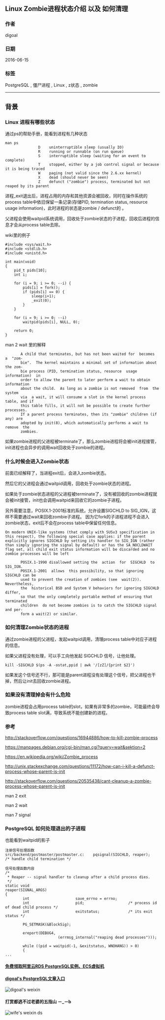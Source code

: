 ## Linux Zombie进程状态介绍 以及 如何清理  
                                                                                                                                                   
### 作者                                                                                                                                                   
digoal                                                                                                                                                   
                                                                                                                                                   
### 日期                                                                                                                                                   
2016-06-15                                                                                                                                               
                                                                                                                                                   
### 标签                                                                                                                                                   
PostgreSQL , 僵尸进程 , Linux , z状态 , zombie        
                                                                                                                                                   
----                                                                                                                                                   
                                                                                                                                                   
## 背景                                       
### Linux 进程有哪些状态  
通过ps的帮助手册，能看到进程有几种状态    
  
```  
man ps  
               D    uninterruptible sleep (usually IO)  
               R    running or runnable (on run queue)  
               S    interruptible sleep (waiting for an event to complete)  
               T    stopped, either by a job control signal or because it is being traced  
               W    paging (not valid since the 2.6.xx kernel)  
               X    dead (should never be seen)  
               Z    defunct ("zombie") process, terminated but not reaped by its parent  
```  
  
进程_exit退出后，进程占用的内存和其他资源会被回收，同时在操作系统的process table中依旧保留一条记录(存储PID, termination status, resource  usage  information)，此时进程的状态是zombie / defunct的 。     
    
父进程会使用waitpid系统调用，回收处于zombie状态的子进程，回收后进程的信息才会从process table去除。    
  
wiki里的例子    
  
```  
#include <sys/wait.h>  
#include <stdlib.h>  
#include <unistd.h>  
  
int main(void)  
{  
	pid_t pids[10];  
	int i;  
  
	for (i = 9; i >= 0; --i) {  
		pids[i] = fork();  
		if (pids[i] == 0) {  
			sleep(i+1);  
			_exit(0);  
		}  
	}  
  
	for (i = 9; i >= 0; --i)  
		waitpid(pids[i], NULL, 0);  
  
	return 0;  
}  
```  
  
man 2 wait 里的解释    
  
```  
       A child that terminates, but has not been waited for  becomes  a  "zom-  
       bie".  The kernel maintains a minimal set of information about the zom-  
       bie process (PID, termination status, resource  usage  information)  in  
       order to allow the parent to later perform a wait to obtain information  
       about the child.  As long as a zombie is not removed  from  the  system  
       via  a wait, it will consume a slot in the kernel process table, and if  
       this table fills, it will not be possible to create further  processes.  
       If a parent process terminates, then its "zombie" children (if any) are  
       adopted by init(8), which automatically performs a wait to  remove  the  
       zombies.  
```  
  
如果zombie进程的父进程被terminate了，那么zombie进程将会被init进程接管，init进程也会异步的调用wait回收处于zombie的进程。    
    
### 什么时候会进入Zombie状态  
前面已经解释了，当进程exit后，会进入zombie状态。    
  
然后它的父进程会通过waitpid调用，回收处于zombie状态的进程。    
  
如果处于zombie状态进程的父进程被terminate了，没有被回收的zombie进程就会被init接管，init也会调用waitpid来回收它的zombie子进程。    
    
另外需要注意，POSIX.1-2001标准的系统，允许设置SIGCHLD  to  SIG_IGN，这样不需要通过wait来回收zombie子进程。  因为它fork的子进程进程不会进入zombie状态，exit后不会在process table中保留任何信息。    
  
```  
On modern UNIX-like systems (that comply with SUSv3 specification in this respect), the following special case applies: if the parent explicitly ignores SIGCHLD by setting its handler to SIG_IGN (rather than simply ignoring the signal by default) or has the SA_NOCLDWAIT flag set, all child exit status information will be discarded and no zombie processes will be left  
  
       POSIX.1-1990 disallowed setting the  action  for  SIGCHLD  to  SIG_IGN.  
       POSIX.1-2001  allows  this possibility, so that ignoring SIGCHLD can be  
       used to prevent the creation of zombies (see  wait(2)).   Nevertheless,  
       the  historical BSD and System V behaviors for ignoring SIGCHLD differ,  
       so that the only completely portable method of ensuring that terminated  
       children  do not become zombies is to catch the SIGCHLD signal and per-  
       form a wait(2) or similar.  
```  
    
### 如何清理Zombie状态的进程  
通过zombie进程的父进程，发起waitpid调用，清理process table中对应子进程的信息。    
  
如果父进程没有处理，可以手工向他发起 SIGCHLD 信号，让他处理。    
  
```  
kill -SIGCHLD $(ps -A -ostat,ppid | awk '/[zZ]/{print $2}')  
```  
  
如果发这个信号还不行，那可能是parent进程没有处理这个信号，把父进程也干掉，然后让init去回收zombie进程。    
    
### 如果没有清理掉会有什么危险  
zombie进程会占用process table的slot，如果有非常多的zombie，可能最终会导致process table slot满，导致系统不能创建新的进程。    
  
### 参考    
http://stackoverflow.com/questions/16944886/how-to-kill-zombie-process  
  
https://manpages.debian.org/cgi-bin/man.cgi?query=wait&sektion=2  
  
https://en.wikipedia.org/wiki/Zombie_process  
  
http://unix.stackexchange.com/questions/11172/how-can-i-kill-a-defunct-process-whose-parent-is-init  
  
http://stackoverflow.com/questions/20535438/cant-cleanup-a-zombie-process-whose-parent-is-init  
  
man 2 exit  
  
man 2 wait  
  
man 7 signal  
  
### PostgreSQL 如何处理退出的子进程  
  
也能看到waitpid的影子    
  
```  
注册信号处理函数    
src/backend/postmaster/postmaster.c:    pqsignal(SIGCHLD, reaper);      /* handle child termination */  
  
信号处理函数内容  
/*  
 * Reaper -- signal handler to cleanup after a child process dies.  
 */  
static void  
reaper(SIGNAL_ARGS)  
{  
        int                     save_errno = errno;  
        int                     pid;                    /* process id of dead child process */  
        int                     exitstatus;             /* its exit status */  
  
        PG_SETMASK(&BlockSig);  
  
        ereport(DEBUG4,  
                        (errmsg_internal("reaping dead processes")));  
  
        while ((pid = waitpid(-1, &exitstatus, WNOHANG)) > 0)  
        {  
...  
```  
    
  
  
  
  
  
  
  
  
  
  
  
  
  
#### [免费领取阿里云RDS PostgreSQL实例、ECS虚拟机](https://free.aliyun.com/ "57258f76c37864c6e6d23383d05714ea")
  
  
#### [digoal's PostgreSQL文章入口](https://github.com/digoal/blog/blob/master/README.md "22709685feb7cab07d30f30387f0a9ae")
  
  
![digoal's weixin](../pic/digoal_weixin.jpg "f7ad92eeba24523fd47a6e1a0e691b59")
  
  
  
  
  
  
#### 打赏都逃不过老婆的五指山 －_－b  
![wife's weixin ds](../pic/wife_weixin_ds.jpg "acd5cce1a143ef1d6931b1956457bc9f")
  
